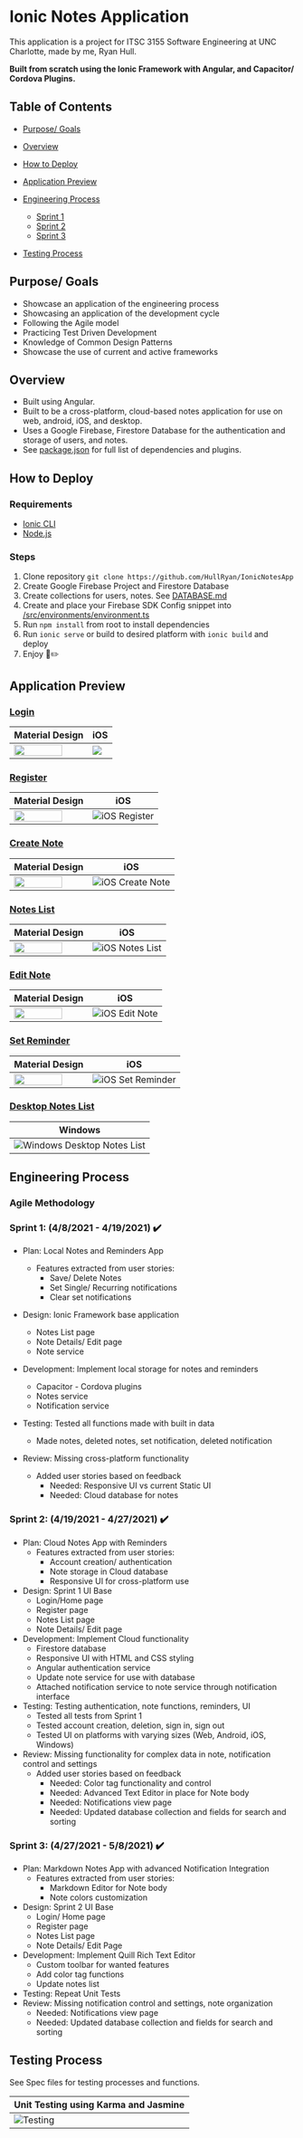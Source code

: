 # Ionic Notes Application

This application is a project for ITSC 3155 Software Engineering at UNC Charlotte, made by me, Ryan Hull.

**Built from scratch using the Ionic Framework with Angular, and Capacitor/ Cordova Plugins.**

## Table of Contents

- [Purpose/ Goals](#purpose-goals)

- [Overview](#overview)

- [How to Deploy](#how-to-deploy)

- [Application Preview](#application-preview)

- [Engineering Process](#engineering-process)
  - [Sprint 1](#sprint-1-482021---4192021-heavy_check_mark)
  - [Sprint 2](#sprint-2-4192021---4272021-heavy_check_mark)
  - [Sprint 3](#sprint-3-4272021---552021-eyes)

- [Testing Process](#testing-process)

## Purpose/ Goals

- Showcase an application of the engineering process
- Showcasing an application of the development cycle
- Following the Agile model
- Practicing Test Driven Development
- Knowledge of Common Design Patterns
- Showcase the use of current and active frameworks

## Overview

- Built using Angular.
- Built to be a cross-platform, cloud-based notes application for use on web, android, iOS, and desktop.
- Uses a Google Firebase, Firestore Database for the authentication and storage of users, and notes.
- See [package.json](/package.json) for full list of dependencies and plugins.

## How to Deploy

### Requirements

- [Ionic CLI](https://ionicframework.com/docs/intro/cli)
- [Node.js](https://nodejs.org/en/)

### Steps

1. Clone repository `git clone https://github.com/HullRyan/IonicNotesApp`
2. Create Google Firebase Project and Firestore Database
3. Create collections for users, notes. See [DATABASE.md](DATABASE.md)
4. Create and place your Firebase SDK Config snippet into [/src/environments/environment.ts]()
5. Run `npm install` from root to install dependencies
6. Run `ionic serve` or build to desired platform with `ionic build` and deploy
7. Enjoy :notebook::pencil2:

## Application Preview

### [Login](/src/app/home/home.page.html)

| Material Design    | iOS                |
| ------------------ | ------------------ |
| <img src="/resources/screenshots/login-page(Pixel-2-XL).png" width=83%/> | <img src="/resources/screenshots/login-page(iPhone-X).png"/> |

### [Register](/src/app/pages/register/register.page.html)

| Material Design    | iOS           |
| ------------------ | ------------- |
| <img src="/resources/screenshots/register-page(Pixel-2-XL).png" width=83%/> | ![iOS Register](/resources/screenshots/register-page(iPhone-X).png) |

### [Create Note](/src/app/pages/note-details/note-details.page.html)

| Material Design    | iOS           |
| ------------------ | ------------- |
| <img src="/resources/screenshots/note-page-create(Pixel-2-XL).png" width=83%/> | ![iOS Create Note](/resources/screenshots/note-page-create(iPhone-X).png) |

### [Notes List](/src/app/pages/notes-list/notes-list.page.html)

| Material Design    | iOS           |
| ------------------ | ------------- |
| <img src="/resources/screenshots/notes-page(Pixel-2-XL).png" width=83%/> | ![iOS Notes List](/resources/screenshots/notes-page(iPhone-X).png) |

### [Edit Note](/src/app/pages/note-details/note-details.page.html)

| Material Design    | iOS           |
| ------------------ | ------------- |
| <img src="/resources/screenshots/note-page-edit(Pixel-2-XL).png" width=83%/> | ![iOS Edit Note](/resources/screenshots/note-page-edit(iPhone-X).png) |

### [Set Reminder](/src/app/services/notification.service.ts)

| Material Design    | iOS           |
| ------------------ | ------------- |
| <img src="/resources/screenshots/set-reminder(Pixel-2-XL).png" width=83%/> | ![iOS Set Reminder](/resources/screenshots/set-reminder(iPhone-X).png) |

### [Desktop Notes List](/src/app/pages/notes-list/notes-list.page.html)

| Windows            |
| ------------------ |
| ![Windows Desktop Notes List](/resources/screenshots/notes(Laptop).png) |

## Engineering Process

### Agile Methodology

### Sprint 1: (4/8/2021 - 4/19/2021) :heavy_check_mark:

- Plan: Local Notes and Reminders App
  - Features extracted from user stories:
    - Save/ Delete Notes
    - Set Single/ Recurring notifications
    - Clear set notifications
- Design: Ionic Framework base application
  - Notes List page
  - Note Details/ Edit page
  - Note service
- Development: Implement local storage for notes and reminders
  - Capacitor - Cordova plugins
  - Notes service
  - Notification service
- Testing: Tested all functions made with built in data

  - Made notes, deleted notes, set notification, deleted notification
- Review: Missing cross-platform functionality
  - Added user stories based on feedback
    - Needed: Responsive UI vs current Static UI
    - Needed: Cloud database for notes

### Sprint 2: (4/19/2021 - 4/27/2021) :heavy_check_mark:

- Plan: Cloud Notes App with Reminders
  - Features extracted from user stories:
    - Account creation/ authentication
    - Note storage in Cloud database
    - Responsive UI for cross-platform use
- Design: Sprint 1 UI Base
  - Login/Home page
  - Register page
  - Notes List page
  - Note Details/ Edit page
- Development: Implement Cloud functionality
  - Firestore database
  - Responsive UI with HTML and CSS styling
  - Angular authentication service
  - Update note service for use with database
  - Attached notification service to note service through notification interface
- Testing: Testing authentication, note functions, reminders, UI
  - Tested all tests from Sprint 1
  - Tested account creation, deletion, sign in, sign out
  - Tested UI on platforms with varying sizes (Web, Android, iOS, Windows)
- Review: Missing functionality for complex data in note,  notification control and settings
  - Added user stories based on feedback
    - Needed: Color tag functionality and control  
    - Needed: Advanced Text Editor in place for Note body
    - Needed: Notifications view page
    - Needed: Updated database collection and fields for search and sorting

### Sprint 3: (4/27/2021 - 5/8/2021) :heavy_check_mark:

- Plan: Markdown Notes App with advanced Notification Integration
  - Features extracted from user stories:
    - Markdown Editor for Note body
    - Note colors customization
- Design: Sprint 2 UI Base    
  - Login/ Home page
  - Register page
  - Notes List page
  - Note Details/ Edit Page
- Development: Implement Quill Rich Text Editor
  - Custom toolbar for wanted features
  - Add color tag functions
  - Update notes list
- Testing: Repeat Unit Tests
- Review: Missing notification control and settings, note organization
   - Needed: Notifications view page
   - Needed: Updated database collection and fields for search and sorting
 
## Testing Process
See Spec files for testing processes and functions.

|Unit Testing using Karma and Jasmine|
|-------|
|![Testing](/resources/screenshots/Testing.PNG)|

